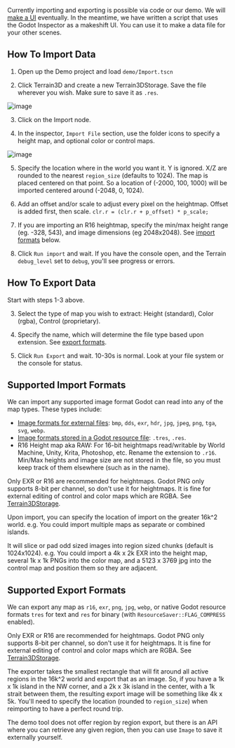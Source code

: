 Currently importing and exporting is possible via code or our demo. We will [make a UI](https://github.com/outobugi/GDExtensionTerrain/issues/81)  eventually. In the meantime, we have written a script that uses the Godot Inspector as a makeshift UI. You can use it to make a data file for your other scenes.

## How To Import Data

1) Open up the Demo project and load `demo/Import.tscn`

2) Click Terrain3D and create a new Terrain3DStorage. Save the file wherever you wish. Make sure to save it as `.res`.

![image](https://github.com/outobugi/GDExtensionTerrain/assets/632766/bf5cd9ed-0285-425f-a011-7e6cd562015f)

3) Click on the Import node. 

4) In the inspector, `Import File` section, use the folder icons to specify a height map, and optional color or control maps. 

![image](https://github.com/outobugi/GDExtensionTerrain/assets/632766/8cdd2c75-6a24-4c2e-8223-2fd0fee97299)

5) Specify the location where in the world you want it. Y is ignored. X/Z are rounded to the nearest `region_size` (defaults to 1024). The map is placed centered on that point. So a location of (-2000, 100, 1000) will be imported centered around (-2048, 0, 1024).

6) Add an offset and/or scale to adjust every pixel on the heightmap. Offset is added first, then scale. `clr.r = (clr.r + p_offset) * p_scale;`

7) If you are importing an R16 heightmap, specify the min/max height range (eg. -328, 543), and image dimensions (eg 2048x2048). See [import formats](#supported-image-formats) below.

8) Click `Run import` and wait. If you have the console open, and the Terrain `debug_level` set to `debug`, you'll see progress or errors.

## How To Export Data

Start with steps 1-3 above.

3) Select the type of map you wish to extract: Height (standard), Color (rgba), Control (proprietary).

4) Specify the name, which will determine the file type based upon extension. See [export formats](#supported-export-formats).

5) Click `Run Export` and wait. 10-30s is normal. Look at your file system or the console for status.

## Supported Import Formats

We can import any supported image format Godot can read into any of the map types. These types include:
* [Image formats for external files](https://docs.godotengine.org/en/4.0/tutorials/assets_pipeline/importing_images.html#supported-image-formats): `bmp`, `dds`, `exr`, `hdr`, `jpg`, `jpeg`, `png`, `tga`, `svg`, `webp`.
* [Image formats stored in a Godot resource file](https://docs.godotengine.org/en/4.0/classes/class_image.html#enum-image-format): `.tres`, `.res`.
* R16 Height map aka RAW: For 16-bit heightmaps read/writable by World Machine, Unity, Krita, Photoshop, etc. Rename the extension to `.r16`. Min/Max heights and image size are not stored in the file, so you must keep track of them elsewhere (such as in the name).

Only EXR or R16 are recommended for heightmaps. Godot PNG only supports 8-bit per channel, so don't use it for heightmaps. It is fine for external editing of control and color maps which are RGBA. See [Terrain3DStorage](https://github.com/outobugi/GDExtensionTerrain/wiki/Terrain3DStorage#internal-data-storage).

Upon import, you can specify the location of import on the greater 16k^2 world. e.g. You could import multiple maps as separate or combined islands.

It will slice or pad odd sized images into region sized chunks (default is 1024x1024). e.g. You could import a 4k x 2k EXR into the height map, several 1k x 1k PNGs into the color map, and a 5123 x 3769 jpg into the control map and position them so they are adjacent.


## Supported Export Formats

We can export any map as `r16`, `exr`, `png`, `jpg`, `webp`, or native Godot resource formats `tres` for text and `res` for binary (with `ResourceSaver::FLAG_COMPRESS` enabled).

Only EXR or R16 are recommended for heightmaps. Godot PNG only supports 8-bit per channel, so don't use it for heightmaps. It is fine for external editing of control and color maps which are RGBA. See [Terrain3DStorage](https://github.com/outobugi/GDExtensionTerrain/wiki/Terrain3DStorage#internal-data-storage).

The exporter takes the smallest rectangle that will fit around all active regions in the 16k^2 world and export that as an image. So, if you have a 1k x 1k island in the NW corner, and a 2k x 3k island in the center, with a 1k strait between them, the resulting export image will be something like 4k x 5k. You'll need to specify the location (rounded to `region_size`) when reimporting to have a perfect round trip.

The demo tool does not offer region by region export, but there is an API where you can retrieve any given region, then you can use `Image` to save it externally yourself.
